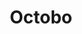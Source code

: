---
title: Octobo
tagline: interactive plush octopus toy
link: 'https://www.playoctobo.com'
opens_new_page: true
link_text: about
img: octobo.jpg
dark: false
collaborators: [Yuting Su]
roles:
  - System Prototyping
  - Protocol Design
categories:
  - robotics
---